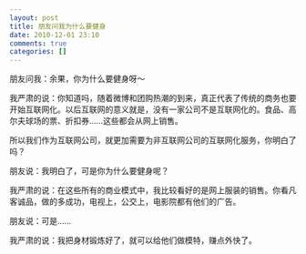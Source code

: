 ```yaml
---
layout: post
title: 朋友问我为什么要健身
date: 2010-12-01 23:10
comments: true
categories: []
---
```

朋友问我：余果，你为什么要健身呀～

我严肃的说：你知道吗，随着微博和团购热潮的到来，真正代表了传统的商务也要开始互联网化。以后互联网的意义就是，没有一家公司不是互联网化的。食品、高尔夫球场的票、折扣券……这些都会从网上销售。

所以我们作为互联网公司，就更加需要为非互联网公司的互联网化服务，你明白了吗？

朋友说：我明白了，可是你为什么要健身呢？

我严肃的说：在这些所有的商业模式中，我比较看好的是网上服装的销售。你看凡客诚品，做的多成功，电视上，公交上，电影院都有他们的广告。

朋友说：可是……

<!--more-->我严肃的说：我把身材锻炼好了，就可以给他们做模特，赚点外快了。

